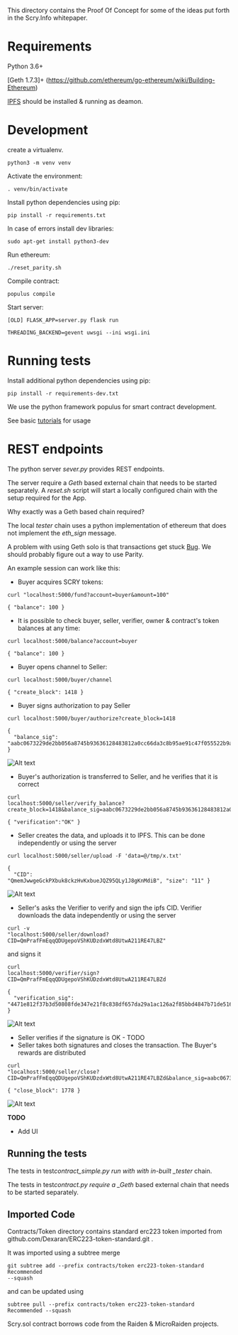 This directory contains the Proof Of Concept for some of the ideas put forth in
the Scry.Info whitepaper.

# Requirements

Python 3.6+

[Geth 1.7.3]+ (https://github.com/ethereum/go-ethereum/wiki/Building-Ethereum)

[IPFS](https://github.com/ipfs/go-ipfs) should be installed & running as deamon.

# Development

create a virtualenv.

```
python3 -m venv venv
```

Activate the environment:

```
. venv/bin/activate
```

Install python dependencies using pip:

```
pip install -r requirements.txt
```

In case of errors install dev libraries:

```
sudo apt-get install python3-dev
```

Run ethereum:

```
./reset_parity.sh
```

Compile contract:

```
populus compile
```

Start server:

```
[OLD] FLASK_APP=server.py flask run
```

```
THREADING_BACKEND=gevent uwsgi --ini wsgi.ini
```

# Running tests

Install additional python dependencies using pip:

```
pip install -r requirements-dev.txt
```

We use the python framework populus for smart contract development.

See basic [tutorials](http://populus.readthedocs.io/en/latest/tutorial.html) for
usage

# REST endpoints

The python server _sever.py_ provides REST endpoints.

The server require a _Geth_ based external chain that needs to be started
separately. A _reset.sh_ script will start a locally configured chain with the
setup required for the App.

Why exactly was a Geth based chain required?

The local _tester_ chain uses a python implementation of ethereum that does not
implement the _eth_sign_ message.

A problem with using Geth solo is that transactions get stuck
[Bug](https://github.com/ethereum/go-ethereum/issues/3694). We should probably
figure out a way to use Parity.

An example session can work like this:

* Buyer acquires SCRY tokens:

```
curl "localhost:5000/fund?account=buyer&amount=100"

{ "balance": 100 }
```

* It is possible to check buyer, seller, verifier, owner & contract's token
  balances at any time:

```
curl localhost:5000/balance?account=buyer

{ "balance": 100 }
```

* Buyer opens channel to Seller:

```
curl localhost:5000/buyer/channel

{ "create_block": 1418 }
```

* Buyer signs authorization to pay Seller

```
curl localhost:5000/buyer/authorize?create_block=1418

{
  "balance_sig":
"aabc0673229de2bb056a8745b93636128483812a0cc66da3c8b95ae91c47f055522b9a3d13f92ddb87d08319a2cd4b10d6b845b1b705391e7fa3f610b7f1f7d41b"
}
```

![Alt text](./doc/buyer.svg)

* Buyer's authorization is transferred to Seller, and he verifies that it is
  correct

```
curl
localhost:5000/seller/verify_balance?create_block=1418&balance_sig=aabc0673229de2bb056a8745b93636128483812a0cc66da3c8b95ae91c47f055522b9a3d13f92ddb87d08319a2cd4b10d6b845b1b705391e7fa3f610b7f1f7d41b

{ "verification":"OK" }
```

* Seller creates the data, and uploads it to IPFS. This can be done
  independently or using the server

```
curl localhost:5000/seller/upload -F 'data=@/tmp/x.txt'

{
  "CID":
"QmemJwwgeGckPXbuk8ckzHvKxbueJQZ95QLy1J8gKnMdiB", "size": "11" }
```

![Alt text](./doc/seller.svg)

* Seller's asks the Verifier to verify and sign the ipfs CID. Verifier downloads
  the data independently or using the server

```
curl -v
"localhost:5000/seller/download?CID=QmPrafFmEqqQDUgepoVShKUDzdxWtd8UtwA211RE47LBZ"
```

and signs it

```
curl
localhost:5000/verifier/sign?CID=QmPrafFmEqqQDUgepoVShKUDzdxWtd8UtwA211RE47LBZd

{
  "verification_sig":
"4471e812f37b3d50808fde347e21f8c838df657da29a1ac126a2f85bbd4847b71de516f4ca8d2b26587f4ddc0ac2b78cf18cb03a12097800cbb281f26e5c2ada1b"
}
```

![Alt text](./doc/verification.svg)

* Seller verifies if the signature is OK - TODO
* Seller takes both signatures and closes the transaction. The Buyer's rewards
  are distributed

```
curl
"localhost:5000/seller/close?CID=QmPrafFmEqqQDUgepoVShKUDzdxWtd8UtwA211RE47LBZd&balance_sig=aabc0673229de2bb056a8745b93636128483812a0cc66da3c8b95ae91c47f055522b9a3d13f92ddb87d08319a2cd4b10d6b845b1b705391e7fa3f610b7f1f7d41b&verification_sig=4471e812f37b3d50808fde347e21f8c838df657da29a1ac126a2f85bbd4847b71de516f4ca8d2b26587f4ddc0ac2b78cf18cb03a12097800cbb281f26e5c2ada1b&create_block=1418"

{ "close_block": 1778 }
```

![Alt text](./doc/settlement.svg)

**TODO**

* Add UI

## Running the tests

The tests in test*contract_simple.py run with with in-built _tester* chain.

The tests in test*contract.py require a _Geth* based external chain that needs
to be started separately.

## Imported Code

Contracts/Token directory contains standard erc223 token imported from
github.com/Dexaran/ERC223-token-standard.git .

It was imported using a subtree merge

```
git subtree add --prefix contracts/token erc223-token-standard Recommended
--squash
```

and can be updated using

```
subtree pull --prefix contracts/token erc223-token-standard Recommended --squash
```

Scry.sol contract borrows code from the Raiden & MicroRaiden projects.

```

```
